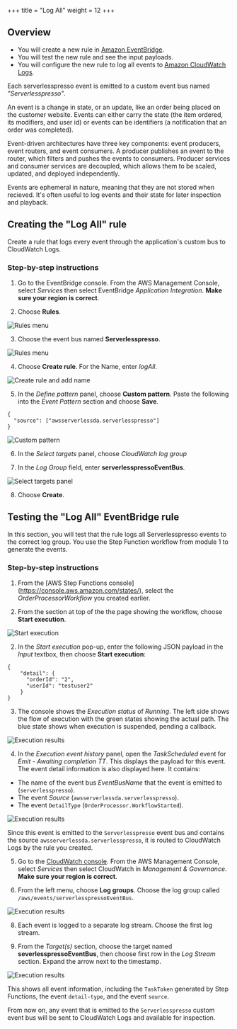 +++
title = "Log All"
weight = 12
+++
## Overview

* You will create a new rule in [Amazon EventBridge](https://aws.amazon.com/eventbridge/).
* You will test the new rule and see the input payloads.
* You will configure the new rule to log all events to [Amazon CloudWatch Logs](https://aws.amazon.com/cloudwatch/).

Each serverlesspresso event is emitted to a custom event bus named *"Serverlesspresso"*.

An event is a change in state, or an update, like an order being placed on the customer website. Events can either carry the state (the item ordered, its modifiers, and user id) or events can be identifiers (a notification that an order was completed).

Event-driven architectures have three key components: event producers, event routers, and event consumers. A producer publishes an event to the router, which filters and pushes the events to consumers. Producer services and consumer services are decoupled, which allows them to be scaled, updated, and deployed independently.

Events are ephemeral in nature, meaning that they are not stored when recieved. It's often useful to log events and their state for later inspection and playback.

## Creating the "Log All" rule

Create a rule that logs every event through the application's custom bus to CloudWatch Logs.

### Step-by-step instructions ##

1. Go to the EventBridge console. From the AWS Management Console, select *Services* then select EventBridge  *Application Integration*. **Make sure your region is correct**.

2. Choose **Rules**.

![Rules menu](../images/se-mod2-logAll3.png)

3. Choose the event bus named **Serverlesspresso**.

![Rules menu](../images/se-mod2-logAll4.png)

4. Choose **Create rule**. For the Name, enter *logAll*.

![Create rule and add name](../images/se-mod2-logAll5.png)

5. In the *Define pattern* panel, choose **Custom pattern**. Paste the following into the *Event Pattern* section and choose **Save**.
```
{
  "source": ["awsserverlessda.serverlesspresso"]
}
```

![Custom pattern](../images/se-mod2-logAll6.png)

6. In the *Select targets* panel, choose *CloudWatch log group*

7. In the *Log Group* field, enter  **serverlesspressoEventBus**.

![Select targets panel](../images/se-mod2-logAll7.png)

8. Choose **Create**.

## Testing the "Log All" EventBridge rule

In this section, you will test that the rule logs all Serverlesspresso events to the correct log group. You use the Step Function workflow from module 1 to generate the events.

### Step-by-step instructions ###

1. From the [AWS Step Functions console] (https://console.aws.amazon.com/states/), select the *OrderProcessorWorkflow* you created earlier.

2. From the section at top of the the page showing the workflow, choose **Start execution**.

![Start execution](../images/se-mod2-logAll8.png)

2. In the *Start execution* pop-up, enter the following JSON payload in the *Input* textbox, then choose **Start execution**:

```
{
    "detail": {
      "orderId": "2",
      "userId": "testuser2"
    }
}
```

3. The console shows the *Execution status* of *Running*. The left side shows the flow of execution with the green states showing the actual path. The blue state shows when execution is suspended, pending a callback.

![Execution results](../images/se-mod1-wait11.png)

4. In the *Execution event history* panel, open the *TaskScheduled* event for *Emit - Awaiting completion TT*. This displays the payload for this event. The event detail information is also displayed here. It contains:
  * The name of the event bus *EventBusName* that the event is emitted to (`serverlesspresso`).
  * The event *Source* (`awsserverlessda.serverlesspresso`).
  * The event `DetailType` (`OrderProcessor.WorkflowStarted`).

![Execution results](../images/se-mod2-logAll.png)

Since this event is emitted to the `Serverlesspresso` event bus and contains the source `awsserverlessda.serverlesspresso`, it is routed to CloudWatch Logs by the rule you  created.

5. Go to the [CloudWatch console](https://console.aws.amazon.com/cloudwatch/home). From the AWS Management Console, select *Services* then select CloudWatch in *Management & Governance*. **Make sure your region is correct**.

6. From the left menu, choose **Log groups**. Choose the log group called `/aws/events/serverlesspressoEventBus`.

![Execution results](../images/se-mod2-logAll9.png)

8. Each event is logged to a separate log stream. Choose the first log stream.

9. From the *Target(s)* section, choose the target named **severlesspressoEventBus**, then choose first row in the *Log Stream* section. Expand the arrow next to the timestamp.

![Execution results](../images/se-mod2-logAll2.png)

This shows all event information, including the `TaskToken` generated by Step Functions, the event `detail-type`, and the event `source`.

From now on, any event that is emitted to the `Serverlesspresso` custom event bus will be sent to CloudWatch Logs and available for inspection.
